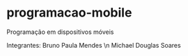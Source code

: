 # programacao-mobile
Programação em dispositivos móveis

Integrantes:
Bruno Paula Mendes \n
Michael Douglas Soares
